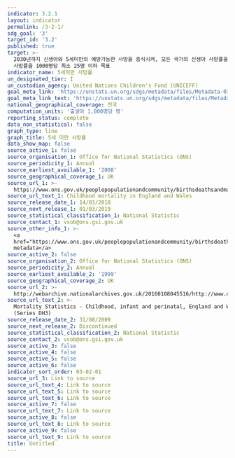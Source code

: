 ```yaml
---
indicator: 3.2.1
layout: indicator
permalink: /3-2-1/
sdg_goal: '3'
target_id: '3.2'
published: true
target: >-
  2030년까지 신생아와 5세미만의 예방가능한 사망을 종식시켜, 모든 국가의 신생아 사망률을 1000명당 최소 12명 이하, 5세 미만
  사망률을 1000명당 최소 25명 이하 목표  
indicator_name: 5세미만 사망률
un_designated_tier: I
un_custodian_agency: United Nations Children's Fund (UNICEFF)
goal_meta_link: 'https://unstats.un.org/sdgs/metadata/files/Metadata-03-02-01.pdf'
goal_meta_link_text: 'https://unstats.un.org/sdgs/metadata/files/Metadata-03-02-01.pdf'
national_geographical_coverage: 전국
computation_units: '출생아 1,000명당 명'
reporting_status: complete
data_non_statistical: false
graph_type: line
graph_title: 5세 미만 사망률
data_show_map: false
source_active_1: false
source_organisation_1: Office for National Statistics (ONS)
source_periodicity_1: Annual
source_earliest_available_1: '2008'
source_geographical_coverage_1: UK
source_url_1: >-
  https://www.ons.gov.uk/peoplepopulationandcommunity/birthsdeathsandmarriages/deaths/datasets/childmortalitystatisticschildhoodinfantandperinatalchildhoodinfantandperinatalmortalityinenglandandwales
source_url_text_1: Childhood mortality in England and Wales
source_release_date_1: 14/03/2018
source_next_release_1: 01/03/2019
source_statistical_classification_1: National Statistic
source_contact_1: vsob@ons.gsi.gov.uk
source_other_info_1: >-
  <a
  href="https://www.ons.gov.uk/peoplepopulationandcommunity/birthsdeathsandmarriages/deaths/qmis/childmortalitystatisticsqmi">Source
  metadata</a>
source_active_2: false
source_organisation_2: Office for National Statistics (ONS)
source_periodicity_2: Annual
source_earliest_available_2: '1999'
source_geographical_coverage_2: UK
source_url_2: >-
  http://webarchive.nationalarchives.gov.uk/20160108045516/http://www.ons.gov.uk/ons/rel/vsob1/mortality-statistics--childhood--infant-and-perinatal--england-and-wales--series-dh3-/index.html
source_url_text_2: >-
  Mortality Statistics - Childhood, infant and perinatal, England and Wales
  (Series DH3)
source_release_date_2: 31/08/2009
source_next_release_2: Discontinued
source_statistical_classification_2: National Statistic
source_contact_2: vsob@ons.gsi.gov.uk
source_active_3: false
source_active_4: false
source_active_5: false
source_active_6: false
indicator_sort_order: 03-02-01
source_url_3: Link to source
source_url_text_4: Link to source
source_url_text_5: Link to source
source_url_text_6: Link to source
source_active_7: false
source_url_text_7: Link to source
source_active_8: false
source_url_text_8: Link to source
source_active_9: false
source_url_text_9: Link to source
title: Untitled
---
```

